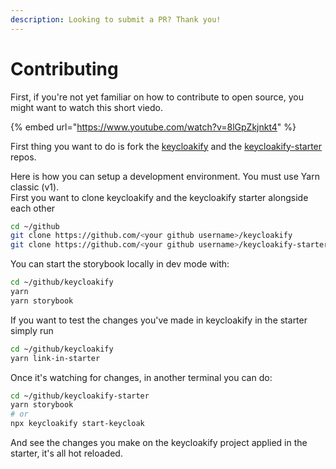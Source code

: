 ```yaml
---
description: Looking to submit a PR? Thank you!
---
```


# Contributing

First, if you're not yet familiar on how to contribute to open source, you might want to watch this short viedo. &#x20;

{% embed url="https://www.youtube.com/watch?v=8lGpZkjnkt4" %}

First thing you want to do is fork the [keycloakify](https://github.com/keycloakify/keycloakify) and the [keycloakify-starter](https://github.com/keycloakify/keycloakify-starter) repos.&#x20;

Here is how you can setup a development environment. You must use Yarn classic (v1).\
First you want to clone keycloakify and the keycloakify starter alongside each other

```bash
cd ~/github
git clone https://github.com/<your github username>/keycloakify
git clone https://github.com/<your github username>/keycloakify-starter
```

You can start the storybook locally in dev mode with:

```bash
cd ~/github/keycloakify
yarn
yarn storybook
```

If you want to test the changes you've made in keycloakify in the starter simply run

```bash
cd ~/github/keycloakify
yarn link-in-starter
```

Once it's watching for changes, in another terminal you can do:

```bash
cd ~/github/keycloakify-starter
yarn storybook
# or
npx keycloakify start-keycloak
```

And see the changes you make on the keycloakify project applied in the starter, it's all hot reloaded.
